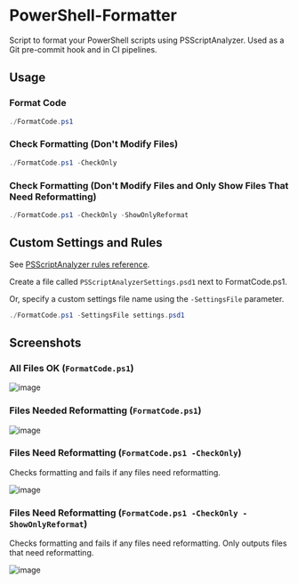 # PowerShell-Formatter
Script to format your PowerShell scripts using PSScriptAnalyzer. Used as a Git pre-commit hook and in CI pipelines.

## Usage

### Format Code

```powershell
./FormatCode.ps1
```

### Check Formatting (Don't Modify Files)

```powershell
./FormatCode.ps1 -CheckOnly
```

### Check Formatting (Don't Modify Files and Only Show Files That Need Reformatting)

```powershell
./FormatCode.ps1 -CheckOnly -ShowOnlyReformat
```

## Custom Settings and Rules

See [PSScriptAnalyzer rules reference](https://learn.microsoft.com/en-us/powershell/utility-modules/psscriptanalyzer/rules/readme?view=ps-modules).

Create a file called `PSScriptAnalyzerSettings.psd1` next to FormatCode.ps1.

Or, specify a custom settings file name using the `-SettingsFile` parameter.

```powershell
./FormatCode.ps1 -SettingsFile settings.psd1
```

## Screenshots

### All Files OK (`FormatCode.ps1`)
![image](https://github.com/user-attachments/assets/2ba4265d-5094-4c1f-b0ef-0b9a83888cca)

### Files Needed Reformatting (`FormatCode.ps1`)
![image](https://github.com/user-attachments/assets/3fcfb10d-8d0d-4eeb-a070-f0da82cbc666)

### Files Need Reformatting (`FormatCode.ps1 -CheckOnly`)

Checks formatting and fails if any files need reformatting.

![image](https://github.com/user-attachments/assets/7dd64dab-f739-42c4-8fad-b9c126dc106e)

### Files Need Reformatting (`FormatCode.ps1 -CheckOnly -ShowOnlyReformat`)
Checks formatting and fails if any files need reformatting. Only outputs files that need reformatting.

![image](https://github.com/user-attachments/assets/b8c8bbbe-6afd-4f28-8b0c-c6801fae9448)

